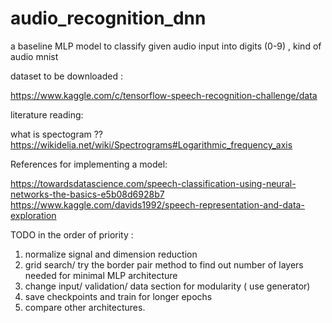 # audio_recognition_dnn
a baseline MLP model to classify given audio input into digits (0-9) , kind of audio mnist

dataset to be downloaded : 

https://www.kaggle.com/c/tensorflow-speech-recognition-challenge/data


literature reading:

what is spectogram ??
https://wikidelia.net/wiki/Spectrograms#Logarithmic_frequency_axis

References for implementing a model:

https://towardsdatascience.com/speech-classification-using-neural-networks-the-basics-e5b08d6928b7
https://www.kaggle.com/davids1992/speech-representation-and-data-exploration

TODO in the order of priority :

1) normalize signal and dimension reduction
2) grid search/ try the border pair method to find out number of layers needed for minimal MLP architecture 
3) change input/ validation/ data section for modularity ( use generator)
4) save checkpoints and train for longer epochs
5) compare other architectures.


